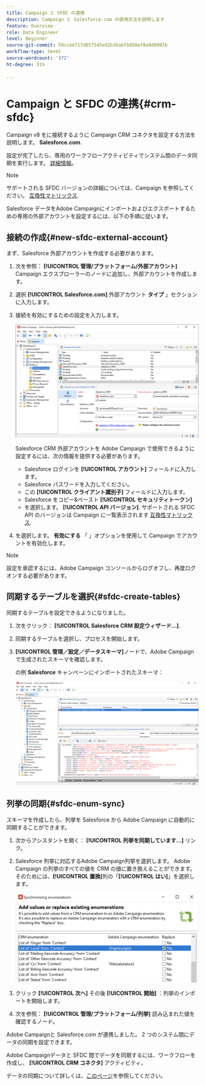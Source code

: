 ```yaml
---
title: Campaign と SFDC の連携
description: Campaign と Salesforce.com の使用方法を説明します
feature: Overview
role: Data Engineer
level: Beginner
source-git-commit: 59ccee717d857545ed2b3ba6fb850ef8a9d0907b
workflow-type: tm+mt
source-wordcount: '372'
ht-degree: 31%

---
```


# Campaign と SFDC の連携{#crm-sfdc}

Campaign v8 をに接続するように Campaign CRM コネクタを設定する方法を説明します。 **Salesforce.com**.

設定が完了したら、専用のワークフローアクティビティでシステム間のデータ同期を実行します。 [詳細情報](crm-data-sync.md)。

>[!NOTE]
>
>サポートされる SFDC バージョンの詳細については、Campaign を参照してください。 [互換性マトリックス](../start/compatibility-matrix.md).


Salesforce データをAdobe Campaignにインポートおよびエクスポートするための専用の外部アカウントを設定するには、以下の手順に従います。

## 接続の作成{#new-sfdc-external-account}

まず、Salesforce 外部アカウントを作成する必要があります。

1. 次を参照： **[!UICONTROL 管理/プラットフォーム/外部アカウント]** Campaign エクスプローラーのノードに追加し、外部アカウントを作成します。
1. 選択 **[!UICONTROL Salesforce.com]** 外部アカウント **タイプ** 」セクションに入力します。
1. 接続を有効にするための設定を入力します。

   ![](assets/sfdc-external-account.png)

   Salesforce CRM 外部アカウントを Adobe Campaign で使用できるように設定するには、次の情報を提供する必要があります。

   * Salesforce ログインを **[!UICONTROL アカウント]** フィールドに入力します。
   * Salesforce パスワードを入力してください。
   * この **[!UICONTROL クライアント識別子]** フィールドに入力します。
   * Salesforce をコピー&amp;ペースト **[!UICONTROL セキュリティトークン]**
   * を選択します。 **[!UICONTROL API バージョン]**. サポートされる SFDC API のバージョンは Campaign に一覧表示されます [互換性マトリックス](../start/compatibility-matrix.md).

1. を選択します。 **有効にする** 「 」オプションを使用して Campaign でアカウントを有効化します。

>[!NOTE]
>
>設定を承認するには、Adobe Campaign コンソールからログオフし、再度ログオンする必要があります。

## 同期するテーブルを選択{#sfdc-create-tables}

同期するテーブルを設定できるようになりました。

1. 次をクリック： **[!UICONTROL Salesforce CRM 設定ウィザード…]**.
1. 同期するテーブルを選択し、プロセスを開始します。
1. **[!UICONTROL 管理／設定／データスキーマ]**&#x200B;ノードで、Adobe Campaign で生成されたスキーマを確認します。

   の例 **Salesforce** キャンペーンにインポートされたスキーマ：

   ![](assets/sfdc-schemas.png)

## 列挙の同期{#sfdc-enum-sync}

スキーマを作成したら、列挙を Salesforce から Adobe Campaign に自動的に同期することができます。

1. 次からアシスタントを開く：  **[!UICONTROL 列挙を同期しています…]** リンク。
1. Salesforce 列挙に対応するAdobe Campaign列挙を選択します。
Adobe Campaign の列挙のすべての値を CRM の値に置き換えることができます。そのためには、**[!UICONTROL 置換]**&#x200B;列の「**[!UICONTROL はい]**」を選択します。

   ![](assets/sfdc-enum.png)

1. クリック **[!UICONTROL 次へ]** その後 **[!UICONTROL 開始]** ：列挙のインポートを開始します。

1. 次を参照： **[!UICONTROL 管理/プラットフォーム/列挙]** 読み込まれた値を確認するノード。


Adobe Campaignと Salesforce.com が連携しました。 2 つのシステム間にデータの同期を設定できます。 

Adobe Campaignデータと SFDC 間でデータを同期するには、ワークフローを作成し、 **[!UICONTROL CRM コネクタ]** アクティビティ。

データの同期について詳しくは、[このページ](crm-data-sync.md)を参照してください。
